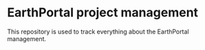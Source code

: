 # EarthPortal project management
This repository is used to track everything about the EarthPortal management.
